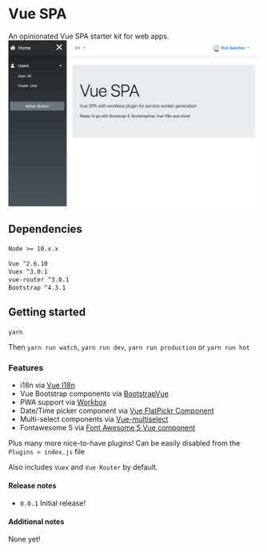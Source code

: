 # Vue SPA

An opinionated Vue SPA starter kit for web apps.
![screenshot](https://github.com/sparkison/vue-spa/blob/master/screenshot.png?raw=true "Vue SPA screenshot")

## Dependencies
`Node >= 10.x.x`
```
Vue ^2.6.10
Vuex ^3.0.1
vue-router ^3.0.1
Bootstrap ^4.3.1
```

## Getting started
`yarn`

Then `yarn run watch`, `yarn run dev`, `yarn run production` or `yarn run hot`

### Features
- i18n via [Vue I18n](https://kazupon.github.io/vue-i18n/introduction.html) 
- Vue Bootstrap components via [BootstrapVue](https://bootstrap-vue.js.org)
- PWA support via [Workbox](https://developers.google.com/web/tools/workbox/)
- Date/Time picker component via [Vue FlatPickr Component](https://github.com/ankurk91/vue-flatpickr-component)
- Multi-select components via [Vue-multiselect](https://vue-multiselect.js.org/)
- Fontawesome 5 via [Font Awesome 5 Vue component](https://github.com/FortAwesome/vue-fontawesome)

Plus many more nice-to-have plugins! Can be easily disabled from the `Plugins > index.js` file

Also includes `Vuex` and `Vue Router` by default.

#### Release notes
- `0.0.1` Initial release!

#### Additional notes
None yet!
